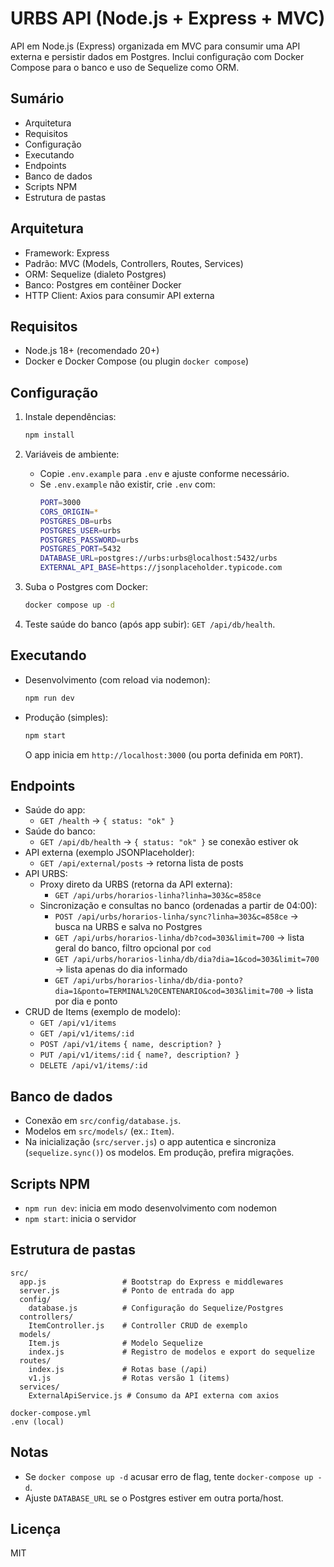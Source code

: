 # URBS API (Node.js + Express + MVC)

API em Node.js (Express) organizada em MVC para consumir uma API externa e persistir dados em Postgres. Inclui configuração com Docker Compose para o banco e uso de Sequelize como ORM.

## Sumário

- Arquitetura
- Requisitos
- Configuração
- Executando
- Endpoints
- Banco de dados
- Scripts NPM
- Estrutura de pastas

## Arquitetura

- Framework: Express
- Padrão: MVC (Models, Controllers, Routes, Services)
- ORM: Sequelize (dialeto Postgres)
- Banco: Postgres em contêiner Docker
- HTTP Client: Axios para consumir API externa

## Requisitos

- Node.js 18+ (recomendado 20+)
- Docker e Docker Compose (ou plugin `docker compose`)

## Configuração

1. Instale dependências:
   ```bash
   npm install
   ```
2. Variáveis de ambiente:
   - Copie `.env.example` para `.env` e ajuste conforme necessário.
   - Se `.env.example` não existir, crie `.env` com:
     ```bash
     PORT=3000
     CORS_ORIGIN=*
     POSTGRES_DB=urbs
     POSTGRES_USER=urbs
     POSTGRES_PASSWORD=urbs
     POSTGRES_PORT=5432
     DATABASE_URL=postgres://urbs:urbs@localhost:5432/urbs
     EXTERNAL_API_BASE=https://jsonplaceholder.typicode.com
     ```

3. Suba o Postgres com Docker:

   ```bash
   docker compose up -d
   ```

4. Teste saúde do banco (após app subir): `GET /api/db/health`.

## Executando

- Desenvolvimento (com reload via nodemon):
  ```bash
  npm run dev
  ```
- Produção (simples):
  ```bash
  npm start
  ```
  O app inicia em `http://localhost:3000` (ou porta definida em `PORT`).

## Endpoints

- Saúde do app:
  - `GET /health` → `{ status: "ok" }`
- Saúde do banco:
  - `GET /api/db/health` → `{ status: "ok" }` se conexão estiver ok
- API externa (exemplo JSONPlaceholder):
  - `GET /api/external/posts` → retorna lista de posts
- API URBS:
  - Proxy direto da URBS (retorna da API externa):
    - `GET /api/urbs/horarios-linha?linha=303&c=858ce`
  - Sincronização e consultas no banco (ordenadas a partir de 04:00):
    - `POST /api/urbs/horarios-linha/sync?linha=303&c=858ce` → busca na URBS e salva no Postgres
    - `GET /api/urbs/horarios-linha/db?cod=303&limit=700` → lista geral do banco, filtro opcional por `cod`
    - `GET /api/urbs/horarios-linha/db/dia?dia=1&cod=303&limit=700` → lista apenas do dia informado
    - `GET /api/urbs/horarios-linha/db/dia-ponto?dia=1&ponto=TERMINAL%20CENTENARIO&cod=303&limit=700` → lista por dia e ponto
- CRUD de Items (exemplo de modelo):
  - `GET /api/v1/items`
  - `GET /api/v1/items/:id`
  - `POST /api/v1/items` `{ name, description? }`
  - `PUT /api/v1/items/:id` `{ name?, description? }`
  - `DELETE /api/v1/items/:id`

## Banco de dados

- Conexão em `src/config/database.js`.
- Modelos em `src/models/` (ex.: `Item`).
- Na inicialização (`src/server.js`) o app autentica e sincroniza (`sequelize.sync()`) os modelos. Em produção, prefira migrações.

## Scripts NPM

- `npm run dev`: inicia em modo desenvolvimento com nodemon
- `npm start`: inicia o servidor

## Estrutura de pastas

```
src/
  app.js                 # Bootstrap do Express e middlewares
  server.js              # Ponto de entrada do app
  config/
    database.js          # Configuração do Sequelize/Postgres
  controllers/
    ItemController.js    # Controller CRUD de exemplo
  models/
    Item.js              # Modelo Sequelize
    index.js             # Registro de modelos e export do sequelize
  routes/
    index.js             # Rotas base (/api)
    v1.js                # Rotas versão 1 (items)
  services/
    ExternalApiService.js # Consumo da API externa com axios

docker-compose.yml
.env (local)
```

## Notas

- Se `docker compose up -d` acusar erro de flag, tente `docker-compose up -d`.
- Ajuste `DATABASE_URL` se o Postgres estiver em outra porta/host.

## Licença

MIT
